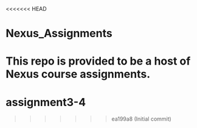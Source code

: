 <<<<<<< HEAD
# Nexus_Assignments
This repo is provided to be a host of Nexus course assignments. 
=======
# assignment3-4
>>>>>>> ea199a8 (Initial commit)

